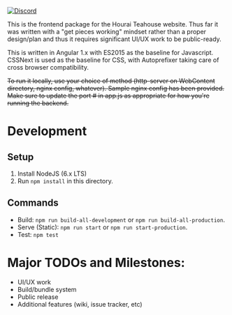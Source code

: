 [![Discord](https://discordapp.com/api/guilds/151219753434742784/widget.png)](https://discord.gg/VuZhs9V)

This is the frontend package for the Hourai Teahouse website.  Thus far it was written with a "get pieces working" mindset rather than a proper design/plan and thus it requires significant UI/UX work to be public-ready.

This is written in Angular 1.x with ES2015 as the baseline for Javascript.
CSSNext is used as the baseline for CSS, with Autoprefixer taking care of cross browser compatibility.

~~To run it locally, use your choice of method (http-server on WebContent directory, nginx config, whatever).
Sample nginx config has been provided.
Make sure to update the port # in app.js as appropriate for how you're running the backend.~~

Development
===

Setup
---

1. Install NodeJS (6.x LTS)
2. Run `npm install` in this directory.

Commands
---

* Build: `npm run build-all-development` or `npm run build-all-production`.
* Serve (Static): `npm run start` or `npm run start-production`.
* Test: `npm test`

Major TODOs and Milestones:
===
- UI/UX work
- Build/bundle system
- Public release
- Additional features (wiki, issue tracker, etc)